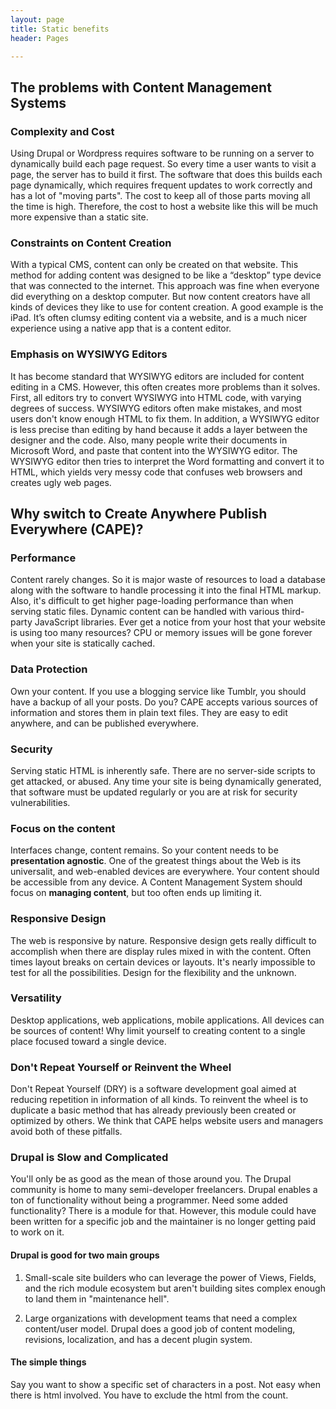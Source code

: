 ```yaml
---
layout: page
title: Static benefits
header: Pages

---
```


## The problems with Content Management Systems 

### Complexity and Cost

Using Drupal or Wordpress requires software to be running on a server to dynamically build each page request. So every time a user wants to visit a page, the server has to build it first. The software that does this builds each page dynamically, which requires frequent updates to work correctly and has a lot of "moving parts". The cost to keep all of those parts moving all the time is high. Therefore, the cost to host a website like this will be much more expensive than a static site.

### Constraints on Content Creation

With a typical CMS, content can only be created on that website. This method for adding content was designed to be like a “desktop” type device that was connected to the internet. This approach was fine when everyone did everything on a desktop computer. But now content creators have all kinds of devices they like to use for content creation. A good example is the iPad. It’s often clumsy editing content via a website, and is a much nicer experience using a native app that is a content editor.

### Emphasis on WYSIWYG Editors

It has become standard that WYSIWYG editors are included for content editing in a CMS.  However, this often creates more problems than it solves. First, all editors try to convert WYSIWYG into HTML code, with varying degrees of success. WYSIWYG editors often make mistakes, and most users don't know enough HTML to fix them. In addition, a WYSIWYG editor is less precise than editing by hand because it adds a layer between the designer and the code. Also, many people write their documents in Microsoft Word, and  paste that content into the WYSIWYG editor.  The WYSIWYG editor then tries to interpret the Word formatting and convert it to HTML, which yields very messy code that confuses web browsers and creates ugly web pages. 

## Why switch to Create Anywhere Publish Everywhere (CAPE)?

### Performance

Content rarely changes. So it is major waste of resources to load a database along with the software to handle processing it into the final HTML markup. Also, it's difficult to get higher page-loading performance than when serving static files. Dynamic content can be handled with various third-party JavaScript libraries. Ever get a notice from your host that your website is using too many resources? CPU or memory issues will be gone forever when your site is statically cached.

### Data Protection

Own your content. If you use a blogging service like Tumblr, you should have a backup of all your posts. Do you? CAPE accepts various sources of information and stores them in plain text files. They are easy to edit anywhere, and can be published everywhere.

### Security

Serving static HTML is inherently safe. There are no server-side scripts to get attacked, or abused. Any time your site is being dynamically generated, that software must be updated regularly or you are at risk for security vulnerabilities.

### Focus on the content

Interfaces change, content remains. So your content needs to be **presentation agnostic**. One of the greatest things about the Web is its universalit, and web-enabled devices are everywhere. Your content should be accessible from any device. A Content Management System should focus on **managing content**, but too often ends up limiting it.

### Responsive Design

The web is responsive by nature. Responsive design gets really difficult to accomplish when there are display rules mixed in with the content. Often times layout breaks on certain devices or layouts. It's nearly impossible to test for all the possibilities. Design for the flexibility and the unknown.

### Versatility

Desktop applications, web applications, mobile applications. All devices can be sources of content! Why limit yourself to creating content to a single place focused toward a single device.

### Don't Repeat Yourself or Reinvent the Wheel

Don't Repeat Yourself (DRY) is a software development goal aimed at reducing repetition in information of all kinds. To reinvent the wheel is to duplicate a basic method that has already previously been created or optimized by others. We think that CAPE helps website users and managers avoid both of these pitfalls.

### Drupal is Slow and Complicated

You'll only be as good as the mean of those around you. The Drupal community is home to many semi-developer freelancers. Drupal enables a ton of functionality without being a programmer. Need some added functionality? There is a module for that. However, this module could have been written for a specific job and the maintainer is no longer getting paid to work on it.

#### Drupal is good for two main groups

1. Small-scale site builders who can leverage the power of Views, Fields, and the rich module ecosystem but aren't building sites complex enough to land them in "maintenance hell".

2. Large organizations with development teams that need a complex content/user model. Drupal does a good job of content modeling, revisions, localization, and has a decent plugin system.

#### The simple things
Say you want to show a specific set of characters in a post. Not easy when there is html involved. You have to exclude the html from the count.
